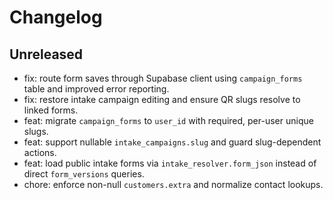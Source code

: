 # Changelog

## Unreleased
- fix: route form saves through Supabase client using `campaign_forms` table and improved error reporting.
- fix: restore intake campaign editing and ensure QR slugs resolve to linked forms.
- feat: migrate `campaign_forms` to `user_id` with required, per-user unique slugs.
- feat: support nullable `intake_campaigns.slug` and guard slug-dependent actions.
- feat: load public intake forms via `intake_resolver.form_json` instead of direct `form_versions` queries.
- chore: enforce non-null `customers.extra` and normalize contact lookups.
